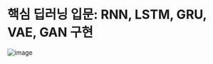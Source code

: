 # 핵심 딥러닝 입문: RNN, LSTM, GRU, VAE, GAN 구현

![image](https://user-images.githubusercontent.com/40276516/101937110-c5cd7e00-3c24-11eb-91a3-46a1a7128d22.png)

